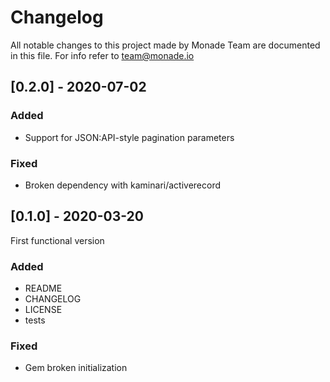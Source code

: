 # Changelog
All notable changes to this project made by Monade Team are documented in this file. For info refer to team@monade.io

## [0.2.0] - 2020-07-02

### Added
- Support for JSON:API-style pagination parameters

### Fixed
- Broken dependency with kaminari/activerecord

## [0.1.0] - 2020-03-20
First functional version

### Added
- README
- CHANGELOG
- LICENSE
- tests

### Fixed
- Gem broken initialization
